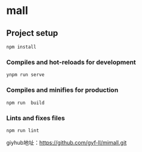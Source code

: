 # mall

## Project setup
```
npm install
```

### Compiles and hot-reloads for development
```
ynpm run serve
```

### Compiles and minifies for production
```
npm run  build
```

### Lints and fixes files
```
npm run lint
```
giyhub地址：https://github.com/gyf-ll/mimall.git